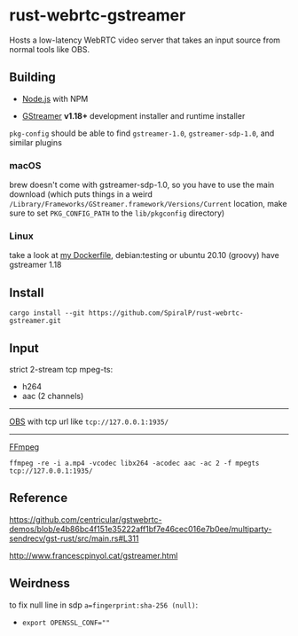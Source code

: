 # rust-webrtc-gstreamer

Hosts a low-latency WebRTC video server that takes an input source from normal tools like OBS.

## Building

- [Node.js](https://nodejs.org/en/) with NPM

- [GStreamer](https://gstreamer.freedesktop.org/download/) **v1.18+** development installer and runtime installer

`pkg-config` should be able to find `gstreamer-1.0`, `gstreamer-sdp-1.0`, and similar plugins

### macOS

brew doesn't come with gstreamer-sdp-1.0, so you have to use the main download (which puts things in a weird `/Library/Frameworks/GStreamer.framework/Versions/Current` location, make sure to set `PKG_CONFIG_PATH` to the `lib/pkgconfig` directory)

### Linux

take a look at [my Dockerfile](.devcontainer/Dockerfile), debian:testing or ubuntu 20.10 (groovy) have gstreamer 1.18

## Install

```
cargo install --git https://github.com/SpiralP/rust-webrtc-gstreamer.git
```

## Input

strict 2-stream tcp mpeg-ts:

- h264
- aac (2 channels)

---

[OBS](https://obsproject.com/) with tcp url like `tcp://127.0.0.1:1935/`

---

[FFmpeg](https://ffmpeg.org/)

```
ffmpeg -re -i a.mp4 -vcodec libx264 -acodec aac -ac 2 -f mpegts tcp://127.0.0.1:1935/
```

## Reference

https://github.com/centricular/gstwebrtc-demos/blob/e4b86bc4f151e35222aff1bf7e46cec016e7b0ee/multiparty-sendrecv/gst-rust/src/main.rs#L311

http://www.francescpinyol.cat/gstreamer.html

## Weirdness

to fix null line in sdp `a=fingerprint:sha-256 (null)`:

- `export OPENSSL_CONF=""`
